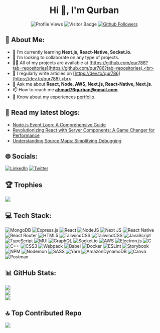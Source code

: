 <h1 align="center">Hi 👋, I'm Qurban</h1>

<p align="center">
  <img src="https://komarev.com/ghpvc/?username=qur786&label=Profile%20views&color=0e75b6&style=flat" alt="Profile Views">
  <img src="https://visitor-badge.laobi.icu/badge?page_id=qur786.qur786" alt="Visitor Badge">
  <a href="https://github.com/qur786">
    <img src="https://img.shields.io/github/followers/qur786?label=Follow&style=social" alt="Github Followers">
  </a>
</p>

<!--
**qur786/qur786** is a ✨ _special_ ✨ repository because its `README.md` (this file) appears on your GitHub profile.

Here are some ideas to get you started:
-->

## 💫 About Me:
- 🌱 I’m currently learning **Next.js, React-Native, Socket.io**.<br>
- 👯 I’m looking to collaborate on any type of projects.<br>
- 👨‍💻 All of my projects are available at [https://github.com/qur786?tab=repositories](https://github.com/qur786?tab=repositories).<br>
- 📝 I regularly write articles on [https://dev.to/qur786](https://dev.to/qur786).<br>
- 💬 Ask me about **React, Node, AWS, Next.js, React-Native, Next.js**.<br>
- 📫 How to reach me **ahmad76qurban@gmail.com**.<br>
- 📄 Know about my experiences [portfolio](https://qur786.github.io/portfolio/).


## 📄 Read my latest blogs:

<!-- BLOG-POST-LIST:START -->
- [Node.js Event Loop: A Comprehensive Guide](https://dev.to/qur786/nodejs-event-loop-a-comprehensive-guide-4719)
- [Revolutionizing React with Server Components: A Game Changer for Performance](https://dev.to/qur786/revolutionizing-react-with-server-components-a-game-changer-for-performance-3p30)
- [Understanding Source Maps: Simplifying Debugging](https://dev.to/qur786/understanding-source-maps-simplifying-debugging-1ikh)
<!-- BLOG-POST-LIST:END -->


## 🌐 Socials:
[![LinkedIn](https://img.shields.io/badge/LinkedIn-%230077B5.svg?logo=linkedin&logoColor=white)](https://linkedin.com/in/qurban-ahmad-qur786) [![Twitter](https://img.shields.io/badge/Twitter-%231DA1F2.svg?logo=Twitter&logoColor=white)](https://twitter.com/fantasticnerd67)

## 🏆 Trophies

![](https://github-profile-trophy.vercel.app/?username=qur786&theme=radical&no-frame=false&no-bg=false&margin-w=4)

## 💻 Tech Stack:
![MongoDB](https://img.shields.io/badge/MongoDB-%234ea94b.svg?style=for-the-badge&logo=mongodb&logoColor=white) ![Express.js](https://img.shields.io/badge/express.js-%23404d59.svg?style=for-the-badge&logo=express&logoColor=%2361DAFB) ![React](https://img.shields.io/badge/react-%2320232a.svg?style=for-the-badge&logo=react&logoColor=%2361DAFB) ![NodeJS](https://img.shields.io/badge/node.js-6DA55F?style=for-the-badge&logo=node.js&logoColor=white) ![Next JS](https://img.shields.io/badge/Next-black?style=for-the-badge&logo=next.js&logoColor=white) ![React Native](https://img.shields.io/badge/react_native-%2320232a.svg?style=for-the-badge&logo=react&logoColor=%2361DAFB) ![React Router](https://img.shields.io/badge/React_Router-CA4245?style=for-the-badge&logo=react-router&logoColor=white) ![HTML5](https://img.shields.io/badge/html5-%23E34F26.svg?style=for-the-badge&logo=html5&logoColor=white) ![TailwindCSS](https://img.shields.io/badge/tailwindcss-%2338B2AC.svg?style=for-the-badge&logo=tailwind-css&logoColor=white) ![TailwindCSS](https://img.shields.io/badge/tailwindcss-%2338B2AC.svg?style=for-the-badge&logo=tailwind-css&logoColor=white) ![JavaScript](https://img.shields.io/badge/javascript-%23323330.svg?style=for-the-badge&logo=javascript&logoColor=%23F7DF1E) ![TypeScript](https://img.shields.io/badge/typescript-%23007ACC.svg?style=for-the-badge&logo=typescript&logoColor=white) ![MUI](https://img.shields.io/badge/MUI-%230081CB.svg?style=for-the-badge&logo=mui&logoColor=white) ![GraphQL](https://img.shields.io/badge/-GraphQL-E10098?style=for-the-badge&logo=graphql&logoColor=white) ![Socket.io](https://img.shields.io/badge/Socket.io-black?style=for-the-badge&logo=socket.io&badgeColor=010101) ![AWS](https://img.shields.io/badge/AWS-%23FF9900.svg?style=for-the-badge&logo=amazon-aws&logoColor=white) ![Electron.js](https://img.shields.io/badge/Electron-191970?style=for-the-badge&logo=Electron&logoColor=white) ![C](https://img.shields.io/badge/c-%2300599C.svg?style=for-the-badge&logo=c&logoColor=white) ![C++](https://img.shields.io/badge/c++-%2300599C.svg?style=for-the-badge&logo=c%2B%2B&logoColor=white) ![CSS3](https://img.shields.io/badge/css3-%231572B6.svg?style=for-the-badge&logo=css3&logoColor=white) ![Webpack](https://img.shields.io/badge/webpack-%238DD6F9.svg?style=for-the-badge&logo=webpack&logoColor=black) ![Babel](https://img.shields.io/badge/Babel-F9DC3e?style=for-the-badge&logo=babel&logoColor=black) ![Docker](https://img.shields.io/badge/docker-%230db7ed.svg?style=for-the-badge&logo=docker&logoColor=white) ![ESLint](https://img.shields.io/badge/ESLint-4B3263?style=for-the-badge&logo=eslint&logoColor=white) ![Storybook](https://img.shields.io/badge/-Storybook-FF4785?style=for-the-badge&logo=storybook&logoColor=white) ![NPM](https://img.shields.io/badge/NPM-%23CB3837.svg?style=for-the-badge&logo=npm&logoColor=white) ![Nodemon](https://img.shields.io/badge/NODEMON-%23323330.svg?style=for-the-badge&logo=nodemon&logoColor=%BBDEAD) ![SASS](https://img.shields.io/badge/SASS-hotpink.svg?style=for-the-badge&logo=SASS&logoColor=white) ![Yarn](https://img.shields.io/badge/yarn-%232C8EBB.svg?style=for-the-badge&logo=yarn&logoColor=white) ![AmazonDynamoDB](https://img.shields.io/badge/Amazon%20DynamoDB-4053D6?style=for-the-badge&logo=Amazon%20DynamoDB&logoColor=white) ![Canva](https://img.shields.io/badge/Canva-%2300C4CC.svg?style=for-the-badge&logo=Canva&logoColor=white) ![Postman](https://img.shields.io/badge/Postman-FF6C37?style=for-the-badge&logo=postman&logoColor=white)

## 📊 GitHub Stats:
![](https://github-readme-stats.vercel.app/api?username=qur786&theme=light&hide_border=false&include_all_commits=true&count_private=true)<br/>
![](https://github-readme-streak-stats.herokuapp.com/?user=qur786&theme=light&hide_border=false)<br/>
![](https://github-readme-stats.vercel.app/api/top-langs/?username=qur786&theme=light&hide_border=false&include_all_commits=true&count_private=true&layout=compact)

## 🔝 Top Contributed Repo
![](https://github-contributor-stats.vercel.app/api?username=qur786&limit=4&theme=light&combine_all_yearly_contributions=false)

<!-- Proudly created with GPRM ( https://gprm.itsvg.in ) -->
